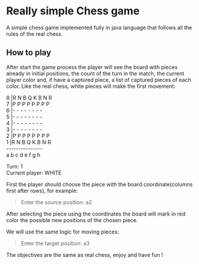 # Really simple Chess game

A simple chess game implemented fully in java language that follows all the rules of the real chess.

## How to play

After start the game process the player will see the board with pieces already in initial positions, the count of the turn in the match, the current player color and, if have a captured piece, a list of captured pieces of each color. Like the real chess, white pieces will make the first movement:


8 |R N B Q K B N R <br>
7 |P P P P P P P P <br>
6 |- - - - - - - - <br>
5 |- - - - - - - - <br>
4 |- - - - - - - - <br>
3 |- - - - - - - - <br>
2 |P P P P P P P P <br>
1 |R N B Q K B N R <br>
   --------------- <br>
   a b c d e f g h

Turn: 1<br>
Current player: WHITE


First the player should choose the piece with the board coordinate(columns first after rows), for example: 
> Enter the source position: a2

After selecting the piece using the coordinates the board will mark in red color the possible new positions of the chosen piece.

We will use the same logic for moving pieces:
> Enter the target position: a3

The objectives are the same as real chess, enjoy and have fun !

